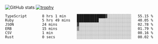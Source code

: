 ![GitHub stats](https://github-readme-stats.vercel.app/api?username=ksk001100&show_icons=true&theme=tokyonight)
[![trophy](https://github-profile-trophy.vercel.app/?username=ksk001100&theme=onedark)](https://github.com/ryo-ma/github-profile-trophy)

<!--START_SECTION:waka-->

```text
TypeScript       8 hrs 1 min     █████████████▓░░░░░░░░░░░   55.15 %
Ruby             5 hrs 49 mins   ██████████░░░░░░░░░░░░░░░   40.05 %
JSON             24 mins         ▓░░░░░░░░░░░░░░░░░░░░░░░░   02.78 %
ERB              15 mins         ▒░░░░░░░░░░░░░░░░░░░░░░░░   01.79 %
CSV              1 min           ░░░░░░░░░░░░░░░░░░░░░░░░░   00.16 %
Rust             0 secs          ░░░░░░░░░░░░░░░░░░░░░░░░░   00.02 %
```

<!--END_SECTION:waka-->
